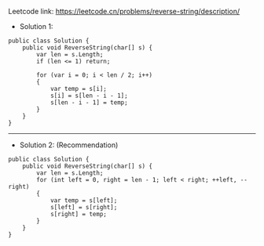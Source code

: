 Leetcode link: https://leetcode.cn/problems/reverse-string/description/ 

- Solution 1:
```
public class Solution {
    public void ReverseString(char[] s) {
        var len = s.Length;
        if (len <= 1) return;

        for (var i = 0; i < len / 2; i++)
        {
            var temp = s[i];
            s[i] = s[len - i - 1];
            s[len - i - 1] = temp;
        }
    }
}
```
---

- Solution 2: (Recommendation)
```
public class Solution {
    public void ReverseString(char[] s) {
        var len = s.Length;
        for (int left = 0, right = len - 1; left < right; ++left, --right)
        {
            var temp = s[left];
            s[left] = s[right];
            s[right] = temp;
        }
    }
}
```
